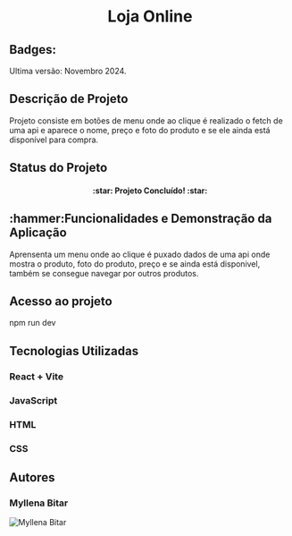 <h1 align="center">Loja Online</h1>


<h2>Badges:</h2>
Ultima versão: Novembro 2024.

<h2>Descrição de Projeto</h2>
Projeto consiste em botões de menu onde ao clique é realizado o fetch de uma api e aparece o nome, preço e foto do produto e se ele ainda está disponível para compra.

<h2>Status do Projeto</h2><h4 align="center">:star: Projeto Concluído! :star:</h4>

<h2>:hammer:Funcionalidades e Demonstração da Aplicação</h2>
Aprensenta um menu onde ao clique é puxado dados de uma api onde mostra o produto, foto do produto, preço e se ainda está disponivel, também se consegue navegar por outros produtos.

<h2>Acesso ao projeto</h2>
npm run dev

<h2> Tecnologias Utilizadas</h2>
<h3>React + Vite</h3>
<h3> JavaScript</h3>
<h3> HTML</h3>
<h3> CSS</h3>

<H2>Autores</H2>
<h3>Myllena Bitar</h3>
<img src="https://avatars.githubusercontent.com/u/111917539?v=4" alt="Myllena Bitar">
